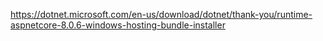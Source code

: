 https://dotnet.microsoft.com/en-us/download/dotnet/thank-you/runtime-aspnetcore-8.0.6-windows-hosting-bundle-installer